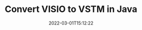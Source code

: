 ---
############################# Static ############################
layout: "auto-gen-conversion"
date: 2022-03-01T15:12:22
draft: false
otherformats: 
breadcrumb: VISIO to VSTM in Java

############################# Head ############################
head_title: "VISIO to VSTM Converter in Java"
head_description: "Convert VISIO to VSTM in Java using a few lines of code. Use the GroupDocs Document Conversion API to convert over 160 file formats."

############################# Header ############################
title: "Convert VISIO to VSTM in Java"
description: "VISIO to VSTM conversion with a few lines of Java code"
bg_image: "https://cms.admin.containerize.com/templates/aspose/App_Themes/V3/images/bg/header1.png"
bg_overlay: false
button:
    enable: true

############################# SubMenu ############################
submenu:
    enable: true

    left:
        img_alt: "GroupDocs.Conversion for Java"
        image: "https://cms.admin.containerize.com/templates/groupdocs/images/product-logos/90x90-noborder/groupdocs-conversion-java.png"
        product: "GroupDocs.Conversion"
        platform: "Java"



############################# About ############################
about:
    enable: true
    title: "About GroupDocs.Conversion for Java API"
    content: |
        [GroupDocs.Conversion for Java](https://products.groupdocs.com/conversion/java/) can be used to convert Microsoft Word, Excel, PowerPoint, PDF, Visio and other formats. GroupDocs.Conversion is a standalone API that is suitable for back-end and internal systems where high performance is required. It does not depend on any software such as Microsoft or Open Office.
    

overview:
    enable: true
    content: |
        Convert your VISIO files to VSTM in Java easily. You can use just a couple of Java code lines in any platform of your choice like - Windows, Linux, macOS.
        You can try VISIO to VSTM conversion for free and evaluate conversion results quality.  Along with simple file conversion scenarios you can try more advanced options for loading source VISIO file and for saving output VSTM result. 
        
        For example, for the source VISIO file you may use the following load options:

        * auto-detect file format;
        * specify password for protected files (if file format supports it);
        * replace missing fonts to preserve document appearance.
        
        There are also advanced convert options for the VSTM file:

        * convert specific document page or page range;
        * add a watermark to the converted VSTM file and many more.

        Once conversion is completed you can save your VSTM file to the local file path or any third-party storage like FTP, Amazon S3, Google Drive, Dropbox etc. Please note - to convert VISIO to VSTM there is no need for any additional software installed - like MS Office, Open Office, Adobe Acrobat Reader etc.


############################# Steps ############################
steps:
    enable: true
    title_left: "Steps to convert VISIO to VSTM in Java"
    content_left: |
        [GroupDocs.Conversion for Java](https://products.groupdocs.com/conversion/java/) makes it easy for developers to convert a VISIO file to VSTM with a few lines of code.
        
        * Create an instance of the Converter class and provide the file VISIO with the full path
        * Create and set ConvertOptions for VSTM type.
        * Call the Converter.Convert method and pass the full path and format (VSTM) as a parameter

    title_right: "System Requirements"
    content_right: |
        Basic conversion with GroupDocs.Conversion for Java can be done in just a few simple steps. Our APIs are supported on all major platforms and operating systems. Before executing the code below, make sure you have the following prerequisites installed on your system.

        * Operating systems: Microsoft Windows, Linux, MacOS
        * Development environments: NetBeans, Intellij IDEA, Eclipse, etc.
        * Java runtime: J2SE 6.0 and above
        * Get the latest GroupDocs.Conversion for Java from [Maven](https://repository.groupdocs.com/webapp/#/artifacts/browse/tree/General/repo/com/groupdocs/groupdocs-conversion)
         
    code: |
        ```java    
        // Load source file VISIO for conversion
        Converter converter = new Converter("input.visio");
        // Prepare conversion options for target format VSTM
        ConvertOptions convertOptions = new FileType().fromExtension("vstm").getConvertOptions();
        // Convert to VSTM format
        converter.convert("output.vstm", convertOptions);
        ```

demos:
    enable: true
    title: "VISIO to VSTM Live Demo"
    content: |
       Convert VISIO to VSTM now by visiting the [GroupDocs.Conversion App](https://products.groupdocs.app/conversion/family) website. Online demo has the following advantages
          

more_formats:
    enable: true
    title: "Other supported VISIO conversions in Java"
    content: "You can also convert VISIO to many other file formats. Please see the list below."
       
       
back_to_top:
    enable: true
---